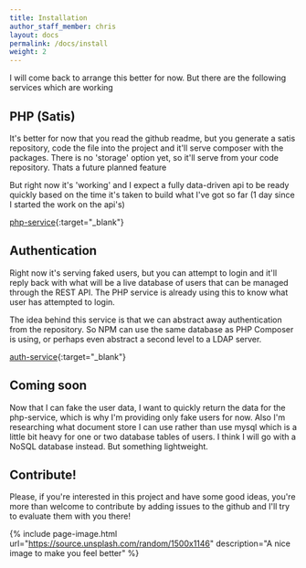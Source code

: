 ```yaml
---
title: Installation
author_staff_member: chris
layout: docs
permalink: /docs/install
weight: 2
---
```

I will come back to arrange this better for now. But there are the following services which are working

## PHP (Satis)

It's better for now that you read the github readme, but you generate a satis repository, code the file into the project 
and it'll serve composer with the packages. There is no 'storage' option yet, so it'll serve from your code 
repository. Thats a future planned feature

But right now it's 'working' and I expect a fully data-driven api to be ready quickly based on the time it's taken 
to build what I've got so far (1 day since I started the work on the api's)

[php-service](https://github.com/reporangler/php-service){:target="_blank"}

## Authentication

Right now it's serving faked users, but you can attempt to login and it'll reply back with what will be a live database 
of users that can be managed through the REST API. The PHP service is already using this to know what user has 
attempted to login.

The idea behind this service is that we can abstract away authentication from the repository. So NPM can use the same 
database as PHP Composer is using, or perhaps even abstract a second level to a LDAP server. 

[auth-service](https://github.com/reporangler/auth-service){:target="_blank"}

## Coming soon

Now that I can fake the user data, I want to quickly return the data for the php-service, which is why I'm providing 
only fake users for now. Also I'm researching what document store I can use rather than use mysql which is a little bit 
heavy for one or two database tables of users. I think I will go with a NoSQL database instead. But something lightweight.

## Contribute! 

Please, if you're interested in this project and have some good ideas, you're more than welcome to contribute by 
adding issues to the github and I'll try to evaluate them with you there!

{% include page-image.html url="https://source.unsplash.com/random/1500x1146" description="A nice image to make you feel better" %}

